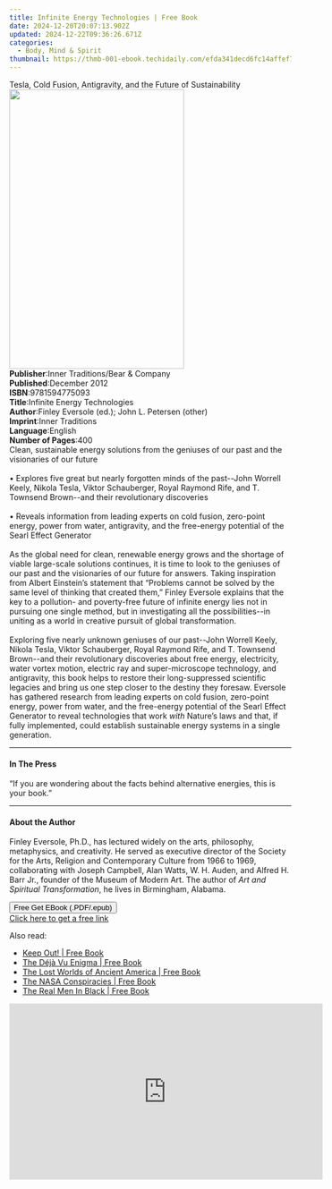 ```yaml
---
title: Infinite Energy Technologies | Free Book
date: 2024-12-20T20:07:13.902Z
updated: 2024-12-22T09:36:26.671Z
categories:
  - Body, Mind & Spirit
thumbnail: https://thmb-001-ebook.techidaily.com/efda341decd6fc14affef7ac18397b173e34b711daae0085600b28188813f71d.jpg
---
```

<main id="book-container">
  <div class="flex flex-col">
    <div class="book-brief flex-1 py-6 px-4 sm:p-6 md:py-10 md:px-8">
      <!-- brief-->
      <div class="book-brief-main">
        Tesla, Cold Fusion, Antigravity, and the Future of Sustainability
      </div>
    </div>
    <div
      class="book-meta-info flex-1 grid gap-4 col-start-1 col-end-3 row-start-1 sm:mb-6 sm:grid-cols-4 lg:gap-6 lg:col-start-2 lg:row-end-6 lg:row-span-6 lg:mb-0"
    >
      <div
        class="book-meta-info-left place-content-center mt-4 p-4 text-sm leading-6 col-start-2 col-span-2 dark:text-slate-400"
      >
        <img
          class="w-full h-500 object-cover rounded-lg sm:h-255 sm:col-span-2 lg:col-span-full"
          src="https://img-001-ebook.techidaily.com/da3e4c2542b9d25027ecc21bdb411382831e2c9331d4dfa5f885e128a42922ca.jpg"
          alt=""
          width="312"
          height="500"
        />
      </div>
      <div
        class="book-meta-info-right mt-2 col-start-1 row-start-2 col-span-3 self-center"
      >
        <!-- meta data  -->
        <div class="flex flex-col px-4 md:px-8">
          <div class="flex-1">
            <strong>Publisher</strong>:<span class="px-2"
              >Inner Traditions/Bear &amp; Company</span
            >
          </div>
          <div class="flex-1">
            <strong>Published</strong>:<span class="px-2">December 2012</span>
          </div>
          <div class="flex-1">
            <strong>ISBN</strong>:<span class="px-2">9781594775093</span>
          </div>
          <div class="flex-1">
            <strong>Title</strong>:<span class="px-2"
              >Infinite Energy Technologies</span
            >
          </div>
          <div class="flex-1">
            <strong>Author</strong>:<span class="px-2"
              >Finley Eversole (ed.); John L. Petersen (other)</span
            >
          </div>
          <div class="flex-1">
            <strong>Imprint</strong>:<span class="px-2">Inner Traditions</span>
          </div>
          <div class="flex-1">
            <strong>Language</strong>:<span class="px-2">English</span>
          </div>
          <div class="flex-1">
            <strong>Number of Pages</strong>:<span class="px-2">400</span>
          </div>
        </div>
      </div>
    </div>
    <div class="book-description flex-1 py-6 px-4 sm:p-6 md:py-10 md:px-8">
      <div class="book-description-main">
        <div accordion-content="" id="description">
          Clean, sustainable energy solutions from the geniuses of our past and
          the visionaries of our future <br />
          <br />• Explores five great but nearly forgotten minds of the
          past--John Worrell Keely, Nikola Tesla, Viktor Schauberger, Royal
          Raymond Rife, and T. Townsend Brown--and their revolutionary
          discoveries <br />
          <br />• Reveals information from leading experts on cold fusion,
          zero-point energy, power from water, antigravity, and the free-energy
          potential of the Searl Effect Generator <br />
          <br />As the global need for clean, renewable energy grows and the
          shortage of viable large-scale solutions continues, it is time to look
          to the geniuses of our past and the visionaries of our future for
          answers. Taking inspiration from Albert Einstein’s statement that
          “Problems cannot be solved by the same level of thinking that created
          them,” Finley Eversole explains that the key to a pollution- and
          poverty-free future of infinite energy lies not in pursuing one single
          method, but in investigating all the possibilities--in uniting as a
          world in creative pursuit of global transformation. <br />
          <br />Exploring five nearly unknown geniuses of our past--John Worrell
          Keely, Nikola Tesla, Viktor Schauberger, Royal Raymond Rife, and T.
          Townsend Brown--and their revolutionary discoveries about free energy,
          electricity, water vortex motion, electric ray and super-microscope
          technology, and antigravity, this book helps to restore their
          long-suppressed scientific legacies and bring us one step closer to
          the destiny they foresaw. Eversole has gathered research from leading
          experts on cold fusion, zero-point energy, power from water, and the
          free-energy potential of the Searl Effect Generator to reveal
          technologies that work <i>with</i> Nature’s laws and that, if fully
          implemented, could establish sustainable energy systems in a single
          generation.
        </div>
        <div class="accordion-fader"></div>
      </div>
    </div>
    <div class="book-excerpts flex-1 py-6 px-4 sm:p-6 md:py-10 md:px-8">
      <!-- excerpts-->
      <div class="book-excerpts-main">
        <hr />
        <h4 class="placeholder placeholder-heading">
          <span>In The Press</span>
        </h4>
        <p>
          “If you are wondering about the facts behind alternative energies,
          this is your book.”
        </p>
      </div>
    </div>
    <div class="book-about-author flex-1 py-6 px-4 sm:p-6 md:py-10 md:px-8">
      <!-- about author-->
      <div class="book-main-author-main">
        <hr />
        <h4 class="placeholder placeholder-heading">
          <span>About the Author</span>
        </h4>
        <p>
          Finley Eversole, Ph.D., has lectured widely on the arts, philosophy,
          metaphysics, and creativity. He served as executive director of the
          Society for the Arts, Religion and Contemporary Culture from 1966 to
          1969, collaborating with Joseph Campbell, Alan Watts, W. H. Auden, and
          Alfred H. Barr Jr., founder of the Museum of Modern Art. The author of
          <i>Art and Spiritual Transformation</i>, he lives in Birmingham,
          Alabama.
        </p>
      </div>
    </div>
    <div class="book-free-get flex-1 py-6 px-4 sm:p-6 md:py-10 md:px-8">
      <button
        id="btn-free-get"
        class="bg-blue-500 hover:bg-blue-700 text-white font-bold py-2 px-4 rounded"
      >
        Free Get EBook (.PDF/.epub)
      </button>
      <div id="countdown-display" class="px-2 text-lg mt-2"></div>
      <a
        id="free-link"
        class="hidden bg-blue-500 hover:bg-blue-700 text-white font-bold py-2 px-4 rounded"
        href="https://www.ebooks.com/en-us/book/95782077/infinite-energy-technologies/finley-eversole/"
        target="_blank"
        >Click here to get a free link</a
      >
    </div>
    <script>
      let countdownTime = 0;
      let countdownInterval = null;
      document
        .getElementById('btn-free-get')
        .addEventListener('click', startCountdown);
      function startCountdown() {
        countdownTime = new Date().getTime() + 60000 * 3;
        countdownInterval = setInterval(updateCountdown, 1000);
        document.getElementById('btn-free-get').disabled = true;
        document
          .getElementById('btn-free-get')
          .classList.add('bg-gray-500', 'cursor-not-allowed');
      }
      function updateCountdown() {
        let currentTime = new Date().getTime();
        let timeLeft = countdownTime - currentTime;
        let secondsLeft = Math.floor(timeLeft / 1000);
        document.getElementById('countdown-display').innerHTML =
          `Remaining time: ${secondsLeft} seconds.`;
        if (secondsLeft <= 0) {
          clearInterval(countdownInterval);
          document.getElementById('btn-free-get').classList.add('hidden');
          document.getElementById('free-link').classList.remove('hidden');
          document.getElementById('countdown-display').innerHTML = '';
        }
      }
    </script>
  </div>
</main>

<ins class="adsbygoogle"
      style="display:block"
      data-ad-client="ca-pub-7571918770474297"
      data-ad-slot="8358498916"
      data-ad-format="auto"
      data-full-width-responsive="true"></ins>
    

<span class="atpl-alsoreadstyle">Also read:</span>
<div><ul>
<li><a href="https://novels-ebooks.techidaily.com/210877114-9781601636423-keep-out/"><u>Keep Out! | Free Book</u></a></li>
<li><a href="https://novels-ebooks.techidaily.com/210877121-9781601637307-the-deja-vu-enigma/"><u>The Déjà Vu Enigma | Free Book</u></a></li>
<li><a href="https://novels-ebooks.techidaily.com/210877107-9781601636140-the-lost-worlds-of-ancient-america/"><u>The Lost Worlds of Ancient America | Free Book</u></a></li>
<li><a href="https://novels-ebooks.techidaily.com/210877117-9781601636799-the-nasa-conspiracies/"><u>The NASA Conspiracies | Free Book</u></a></li>
<li><a href="https://novels-ebooks.techidaily.com/210877119-9781601636690-the-real-men-in-black/"><u>The Real Men In Black | Free Book</u></a></li>
</ul></div>

<!-- affiliate ads begin -->
<iframe width="560" height="315" src="https://www.youtube.com/embed/JlX-G8rBs1w?si=iIhUoWAq5x3YK9rA" title="YouTube video player" frameborder="0" allow="accelerometer; autoplay; clipboard-write; encrypted-media; gyroscope; picture-in-picture; web-share" referrerpolicy="strict-origin-when-cross-origin" allowfullscreen></iframe>
<!-- affiliate ads end -->

